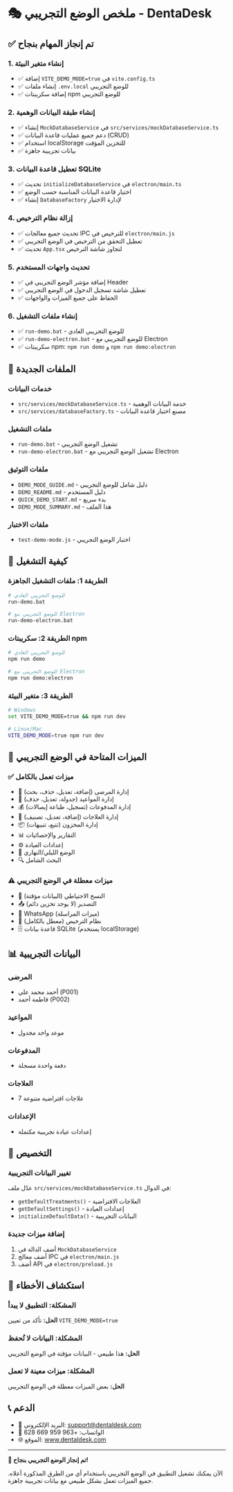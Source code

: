 # 🎭 ملخص الوضع التجريبي - DentaDesk

## ✅ تم إنجاز المهام بنجاح

### 1. إنشاء متغير البيئة
- ✅ إضافة `VITE_DEMO_MODE=true` في `vite.config.ts`
- ✅ إنشاء ملفات `.env.local` للوضع التجريبي
- ✅ إضافة سكريبتات npm للوضع التجريبي

### 2. إنشاء طبقة البيانات الوهمية
- ✅ إنشاء `MockDatabaseService` في `src/services/mockDatabaseService.ts`
- ✅ دعم جميع عمليات قاعدة البيانات (CRUD)
- ✅ استخدام localStorage للتخزين المؤقت
- ✅ بيانات تجريبية جاهزة

### 3. تعطيل قاعدة البيانات SQLite
- ✅ تحديث `initializeDatabaseService` في `electron/main.ts`
- ✅ اختيار قاعدة البيانات المناسبة حسب الوضع
- ✅ إنشاء `DatabaseFactory` لإدارة الاختيار

### 4. إزالة نظام الترخيص
- ✅ تحديث جميع معالجات IPC للترخيص في `electron/main.js`
- ✅ تعطيل التحقق من الترخيص في الوضع التجريبي
- ✅ تحديث `App.tsx` لتجاوز شاشة الترخيص

### 5. تحديث واجهات المستخدم
- ✅ إضافة مؤشر الوضع التجريبي في Header
- ✅ تعطيل شاشة تسجيل الدخول في الوضع التجريبي
- ✅ الحفاظ على جميع الميزات والواجهات

### 6. إنشاء ملفات التشغيل
- ✅ `run-demo.bat` - للوضع التجريبي العادي
- ✅ `run-demo-electron.bat` - للوضع التجريبي مع Electron
- ✅ سكريبتات npm: `npm run demo` و `npm run demo:electron`

## 📁 الملفات الجديدة

### خدمات البيانات
- `src/services/mockDatabaseService.ts` - خدمة البيانات الوهمية
- `src/services/databaseFactory.ts` - مصنع اختيار قاعدة البيانات

### ملفات التشغيل
- `run-demo.bat` - تشغيل الوضع التجريبي
- `run-demo-electron.bat` - تشغيل الوضع التجريبي مع Electron

### ملفات التوثيق
- `DEMO_MODE_GUIDE.md` - دليل شامل للوضع التجريبي
- `DEMO_README.md` - دليل المستخدم
- `QUICK_DEMO_START.md` - بدء سريع
- `DEMO_MODE_SUMMARY.md` - هذا الملف

### ملفات الاختبار
- `test-demo-mode.js` - اختبار الوضع التجريبي

## 🚀 كيفية التشغيل

### الطريقة 1: ملفات التشغيل الجاهزة
```bash
# للوضع التجريبي العادي
run-demo.bat

# للوضع التجريبي مع Electron
run-demo-electron.bat
```

### الطريقة 2: سكريبتات npm
```bash
# للوضع التجريبي العادي
npm run demo

# للوضع التجريبي مع Electron
npm run demo:electron
```

### الطريقة 3: متغير البيئة
```bash
# Windows
set VITE_DEMO_MODE=true && npm run dev

# Linux/Mac
VITE_DEMO_MODE=true npm run dev
```

## 🎯 الميزات المتاحة في الوضع التجريبي

### ✅ ميزات تعمل بالكامل
- 🏥 إدارة المرضى (إضافة، تعديل، حذف، بحث)
- 📅 إدارة المواعيد (جدولة، تعديل، حذف)
- 💰 إدارة المدفوعات (تسجيل، طباعة إيصالات)
- 🦷 إدارة العلاجات (إضافة، تعديل، تصنيف)
- 📦 إدارة المخزون (تتبع، تنبيهات)
- 📊 التقارير والإحصائيات
- ⚙️ إعدادات العيادة
- 🎨 الوضع الليلي/النهاري
- 🔍 البحث الشامل

### ⚠️ ميزات معطلة في الوضع التجريبي
- 💾 النسخ الاحتياطي (البيانات مؤقتة)
- 📤 التصدير (لا يوجد تخزين دائم)
- 📱 WhatsApp (ميزات المراسلة)
- 🔐 نظام الترخيص (معطل بالكامل)
- 🗄️ قاعدة بيانات SQLite (يستخدم localStorage)

## 📊 البيانات التجريبية

### المرضى
- أحمد محمد علي (P001)
- فاطمة أحمد (P002)

### المواعيد
- موعد واحد مجدول

### المدفوعات
- دفعة واحدة مسجلة

### العلاجات
- 7 علاجات افتراضية متنوعة

### الإعدادات
- إعدادات عيادة تجريبية مكتملة

## 🔧 التخصيص

### تغيير البيانات التجريبية
عدّل ملف `src/services/mockDatabaseService.ts` في الدوال:
- `getDefaultTreatments()` - العلاجات الافتراضية
- `getDefaultSettings()` - إعدادات العيادة
- `initializeDefaultData()` - البيانات التجريبية

### إضافة ميزات جديدة
1. أضف الدالة في `MockDatabaseService`
2. أضف معالج IPC في `electron/main.js`
3. أضف API في `electron/preload.js`

## 🐛 استكشاف الأخطاء

### المشكلة: التطبيق لا يبدأ
**الحل:** تأكد من تعيين `VITE_DEMO_MODE=true`

### المشكلة: البيانات لا تُحفظ
**الحل:** هذا طبيعي - البيانات مؤقتة في الوضع التجريبي

### المشكلة: ميزات معينة لا تعمل
**الحل:** بعض الميزات معطلة في الوضع التجريبي

## 📞 الدعم

- 📧 البريد الإلكتروني: support@dentaldesk.com
- 📱 الواتساب: +963 959 669 628
- 🌐 الموقع: www.dentaldesk.com

---

**🎉 تم إنجاز الوضع التجريبي بنجاح!**

الآن يمكنك تشغيل التطبيق في الوضع التجريبي باستخدام أي من الطرق المذكورة أعلاه. جميع الميزات تعمل بشكل طبيعي مع بيانات تجريبية جاهزة.
